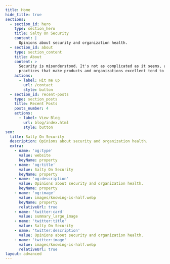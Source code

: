 ```yaml
---
title: Home
hide_title: true
sections:
  - section_id: hero
    type: section_hero
    title: Salty On Security
    content: |
      Opinions about security and organization health.
  - section_id: about
    type: section_content
    title: About
    content: >
      Security is misunderstood. It's not as complicated as it seems, and there's a lot of common sense available if you want it. Further, the
      practices that make products and organizations excellent tend to also generate strong security. I'd like to share these with you.
    actions:
      - label: Hit me up
        url: /contact
        style: button
  - section_id: recent-posts
    type: section_posts
    title: Recent Posts
    posts_number: 4
    actions:
      - label: View Blog
        url: blog/index.html
        style: button
seo:
  title: Salty On Security
  description: Opinions about security and organization health.
  extra:
    - name: 'og:type'
      value: website
      keyName: property
    - name: 'og:title'
      value: Salty On Security
      keyName: property
    - name: 'og:description'
      value: Opinions about security and organization health.
      keyName: property
    - name: 'og:image'
      value: images/knowing-is-half.webp
      keyName: property
      relativeUrl: true
    - name: 'twitter:card'
      value: summary_large_image
    - name: 'twitter:title'
      value: Salty On Security
    - name: 'twitter:description'
      value: Opinions about security and organization health.
    - name: 'twitter:image'
      value: images/knowing-is-half.webp
      relativeUrl: true
layout: advanced
---
```

